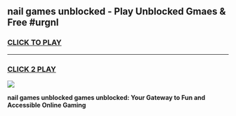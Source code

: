 
## nail games unblocked - Play Unblocked Gmaes & Free #urgnl
<h3>
<a href="https://news.freeplayer.one?title=nail_games_unblocked&ref=03M">CLICK TO PLAY</a></h3>
<hr>

<h3>
<a href="https://news.freeplayer.one?title=nail_games_unblocked&ref=03M">CLICK 2 PLAY</a>
  
</h3>

<a href="https://news.freeplayer.one?title=nail_games_unblocked&ref=03M"><img src="https://clearcache.store/games.png"></a>


**nail games unblocked games unblocked: Your Gateway to Fun and Accessible Online Gaming**
